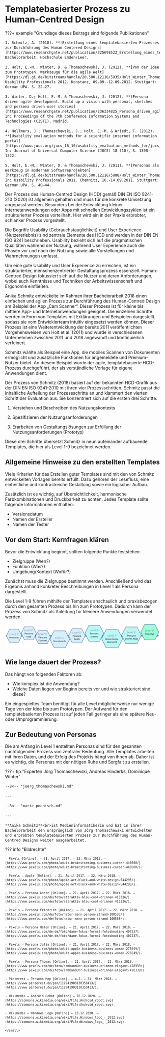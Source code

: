 # Templatebasierter Prozess zu Human-Centred Design

???+ example "Grundlage dieses Beitrags sind folgende Publikationen"

    1. Schmitz, A. (2018). **[Erstellung eines templatebasierten Prozesses zur Durchführung des Human Centered Designs](https://www.researchgate.net/publication/325698522_Erstellung_eines_templatebasierten_Prozesses_zur_Durchfuhrung_des_Human_Centered_Designs)**. Bachelorarbeit. Hochschule Emden/Leer.

    2. Holt, E.-M.; Winter, D. & Thomaschewski, J. (2012). **[Von der Idee zum Prototypen. Werkzeuge für die agile Welt](https://dl.gi.de/bitstream/handle/20.500.12116/5935/Holt_Winter_Thomaschewski_2012.pdf)**. Usability Professionals 2012. Konstanz, 09.09.-12.09.2012. Stuttgart: German UPA. S. 22–27.

    3. Winter, D.; Holt, E.-M. & Thomaschewski, J. (2012). **[Persona driven agile development. Build up a vision with personas, sketches and persona driven user stories](https://www.researchgate.net/publication/236334825_Persona_driven_agile_development_Build_up_a_vision_with_personas_sketches_and_persona_driven_user_stories)**. In: Proceedings of the 7th conference Information Systems and Technologies (CISTI). Madrid.

    4. Hellmers, J.; Thomaschewski, J.; Holt, E.-M. & Wriedt, T. (2012). **[Usability evaluation methods for a scientific internet information portal](https://www.jucs.org/jucs_18_10/usability_evaluation_methods_for/jucs_18_10_1308_1322_hellmers.pdf)**. In: Journal of Universal Computer Science (JUCS) 18 (10), S. 1308–1322.

    5. Holt, E.-M.; Winter, D. & Thomaschewski, J. (2011). **[Personas als Werkzeug in modernen Softwareprojekten](https://dl.gi.de/bitstream/handle/20.500.12116/5888/Holt_Winter_Thomaschewski_2011.pdf)**. In: Usability Professionals 2011. Chemnitz, 10.-14.09.2011. Stuttgart: German UPA. S. 40–44.


Der Prozess des Human-Centred Design (HCD) gemäß DIN EN ISO 9241-210 (2020) ist allgemein gehalten und muss für die konkrete Umsetzung angepasst werden. Besonders bei der Entwicklung kleiner Internetanwendungen oder Apps mit schnellen Entwicklungszyklen ist ein strukturierter Prozess vorteilhaft. Hier wird ein in der Praxis erprobter, schlanker Prozess vorgestellt.

Die Begriffe Usability (Gebrauchstauglichkeit) und User Experience (Nutzererlebnis) sind zentrale Elemente des HCD und werden in der DIN EN ISO 9241 beschrieben. Usability bezieht sich auf die pragmatischen Qualitäten während der Nutzung, während User Experience auch die Phasen vor und nach der Nutzung sowie alle Vorstellungen und Wahrnehmungen umfasst.

Um eine gute Usability und User Experience zu erreichen, ist ein strukturierter, menschenzentrierter Gestaltungsprozess essenziell. Human-Centred Design fokussiert sich auf die Nutzer und deren Anforderungen, wobei auch Kenntnisse und Techniken der Arbeitswissenschaft und Ergonomie einfließen.

Anika Schmitz entwickelte im Rahmen ihrer Bachelorarbeit 2018 einen einfachen und agilen Prozess zur Durchführung des Human-Centred Design am Beispiel der App „Cam Scanner“. Dieser Prozess ist für kleine bis mittlere App- und Internetanwendungen geeignet. Die einzelnen Schritte werden in Form von Templates mit Erklärungen und Beispielen dargestellt, sodass sie vom Entwicklerteam intuitiv eingesetzt werden können. Dieser Prozess ist eine Weiterentwicklung der bereits 2011 veröffentlichten Vorgehensweisen von Holt et al. (2011) und wurde in verschiedenen Unternehmen zwischen 2011 und 2018 angewandt und kontinuierlich verfeinert.

Schmitz wählte als Beispiel eine App, die mobiles Scannen von Dokumenten ermöglicht und zusätzliche Funktionen für angemeldete und Premium-Nutzer bietet. An diesem Beispiel wurde der agile, templatebasierte HCD-Prozess durchgeführt, der als verständliche Vorlage für eigene Anwendungen dient.

Der Prozess von Schmitz (2018) basiert auf der bekannten HCD-Grafik aus der DIN EN ISO 9241-2010 mit ihren vier Prozessschritten. Schmitz passt die inhaltliche Aufteilung der Prozessschritte an und klammert den vierten Schritt der Evaluation aus. Sie konzentriert sich auf die ersten drei Schritte:

1. Verstehen und Beschreiben des Nutzungskontexts

2. Spezifizieren der Nutzungsanforderungen

3. Erarbeiten von Gestaltungslösungen zur Erfüllung der Nutzungsanforderungen (Prototyp)

Diese drei Schritte übersetzt Schmitz in neun aufeinander aufbauende Templates, die hier als Level 1-9 bezeichnet werden.

## Allgemeine Hinweise zu den erstellten Templates

Viele Kriterien für das Erstellen guter Templates sind mit den von Schmitz entwickelten Vorlagen bereits erfüllt. Dazu gehören der Lesefluss, eine einheitliche und kontrastreiche Gestaltung sowie ein logischer Aufbau.

Zusätzlich ist es wichtig, auf Übersichtlichkeit, harmonische Farbkombinationen und Druckbarkeit zu achten. Jedes Template sollte folgende Informationen enthalten:

- Versionsdatum
- Namen der Ersteller
- Namen der Tester

## Vor dem Start: Kernfragen klären

Bevor die Entwicklung beginnt, sollten folgende Punkte feststehen:

- Zielgruppe (Wen?)
- Funktion (Was?)
- Umgebung/Kontext (Wofür?)

Zunächst muss die Zielgruppe bestimmt werden. Anschließend wird das Ergebnis anhand konkreter Beschreibungen in Level 1 als Persona dargestellt.

Die Level 1-9 führen mithilfe der Templates anschaulich und praxisbezogen durch den gesamten Prozess bis hin zum Prototypen. Dadurch kann der Prozess von Schmitz als Anleitung für kleinere Anwendungen verwendet werden.

![Gesamt](assets/uxprozesslevelt.png)

## Wie lange dauert der Prozess?

Das hängt von folgenden Faktoren ab:

- Wie komplex ist die Anwendung?
- Welche Daten liegen vor Beginn bereits vor und wie strukturiert sind diese?

Ein eingespieltes Team benötigt für alle Level möglicherweise nur wenige Tage von der Idee bis zum Prototypen. Der Aufwand für den templatebasierten Prozess ist auf jeden Fall geringer als eine spätere Neu- oder Umprogrammierung.


## Zur Bedeutung von Personas

Die am Anfang in Level 1 erstellten Personas sind für den gesamten nachfolgenden Prozess von zentraler Bedeutung. Alle Templates arbeiten mit ihren Daten, und der Erfolg des Projekts hängt von ihnen ab. Daher ist es wichtig, die Personas mit der nötigen Ruhe und Sorgfalt zu erstellen.


???+ tip "Experten Jörg Thomaschewski, Andreas Hinderks, Dominique Winter"


    --8<-- "joerg_thomaschewski.md"

    ---

    --8<-- "marie_poenisch.md"

    ---

    **Anika Schmitz**<br>ist Medieninformatikerin und hat in ihrer Bachelorarbeit den ursprünglich von Jörg Thomaschewski entwickelten und erprobten templatebasierten Prozess zur Durchführung des Human-Centred Designs weiter ausgearbeitet.


 


??? info "Bildrechte"
    <small>

    - Pexels [Online]. – 21. April 2017. – 22. März 2018. – [https://www.pexels.com/photo/adult-brainstorming-business-career-440588/](https://www.pexels.com/photo/adult-brainstorming-business-career-440588/).

    - Pexels – Apple [Online]. – 21. April 2017. – 22. März 2018. – [https://www.pexels.com/photo/apple-art-black-and-white-design-544295/](https://www.pexels.com/photo/apple-art-black-and-white-design-544295/).

    - Pexels – Persona Andre [Online]. – 21. April 2017. – 22. März 2018. – [https://www.pexels.com/de/foto/attraktiv-blau-cool-drinnen-415326/](https://www.pexels.com/de/foto/attraktiv-blau-cool-drinnen-415326/).

    - Pexels – Persona Friedrich [Online]. – 21. April 2017. – 22. März 2018. – [https://www.pexels.com/de/foto/natur-mann-person-strand-100583/](https://www.pexels.com/de/foto/natur-mann-person-strand-100583/).

    - Pexels – Persona Helen [Online]. – 21. April 2017. – 22. März 2018. – [https://www.pexels.com/de-de/foto/dame-fokus-formal-fotoshooting-407237](https://www.pexels.com/de-de/foto/dame-fokus-formal-fotoshooting-407237).

    - Pexels – Persona Julia [Online]. – 21. April 2017. – 22. März 2018. – [https://www.pexels.com/photo/adult-apple-business-business-woman-276549/](https://www.pexels.com/photo/adult-apple-business-business-woman-276549/).

    - Pexels – Persona Thomas [Online]. – 21. April 2017. – 22. März 2018. – [https://www.pexels.com/de/foto/armbanduhr-business-drinnen-elegant-428339/](https://www.pexels.com/de/foto/armbanduhr-business-drinnen-elegant-428339/).

    - Pinterest – Persona Map [Online]. – o.J. – 31. März 2018. – [https://www.pinterest.de/pin/112941903130350413/](https://www.pinterest.de/pin/112941903130350413/).

    - Wikimedia – Android Robot [Online] – 10.12.2020. – [https://commons.wikimedia.org/wiki/File:Android_robot.svg](https://commons.wikimedia.org/wiki/File:Android_robot.svg).

    - Wikimedia – Windows Logo [Online] – 10.12.2020. – [https://commons.wikimedia.org/wiki/File:Windows_logo_-_2012.svg](https://commons.wikimedia.org/wiki/File:Windows_logo_-_2012.svg).

    </small>